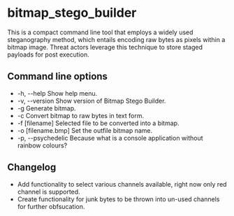 # bitmap_stego_builder

This is a compact command line tool that employs a widely used steganography method, which entails encoding raw bytes as pixels within a bitmap image.  Threat actors leverage this technique to store staged payloads for post execution.

## Command line options

- -h, --help Show help menu.
- -v, --version Show version of Bitmap Stego Builder.
- -g Generate bitmap.
- -c Convert bitmap to raw bytes in text form.
- -f [filename] Selected file to be converted into a bitmap.
- -o [filename.bmp] Set the outfile bitmap name.       
- -p, --psychedelic Because what is a console application without rainbow colours?

## Changelog

- Add functionality to select various channels available, right now only red channel is supported.
- Create functionality for junk bytes to be thrown into un-used channels for further obfsucation.
